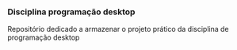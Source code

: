 ###  Disciplina programação desktop  ###
Repositório dedicado a armazenar o projeto prático da disciplina de programação desktop
